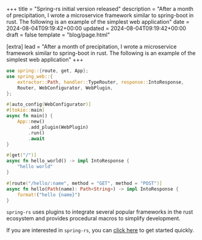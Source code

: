 +++
title = "Spring-rs initial version released"
description = "After a month of precipitation, I wrote a microservice framework similar to spring-boot in rust. The following is an example of the simplest web application"
date = 2024-08-04T09:19:42+00:00
updated = 2024-08-04T09:19:42+00:00
draft = false
template = "blog/page.html"

[extra]
lead = "After a month of precipitation, I wrote a microservice framework similar to spring-boot in rust. The following is an example of the simplest web application"
+++

```rust
use spring::{route, get, App};
use spring_web::{
    extractor::Path, handler::TypeRouter, response::IntoResponse, 
    Router, WebConfigurator, WebPlugin,
};

#[auto_config(WebConfigurator)]
#[tokio::main]
async fn main() {
    App::new()
        .add_plugin(WebPlugin)
        .run()
        .await
}

#[get("/")]
async fn hello_world() -> impl IntoResponse {
    "hello world"
}

#[route("/hello/:name", method = "GET", method = "POST")]
async fn hello(Path(name): Path<String>) -> impl IntoResponse {
    format!("hello {name}")
}
```

`spring-rs` uses plugins to integrate several popular frameworks in the rust ecosystem and provides procedural macros to simplify development.

If you are interested in `spring-rs`, you can [click here](/docs/getting-started/quick-start/) to get started quickly.